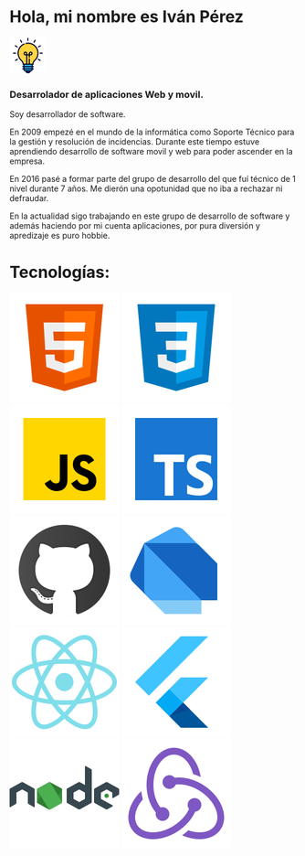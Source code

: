# Hola, mi nombre es Iván Pérez 
![Bombilla](./bombilla.png)



### Desarrolador de aplicaciones Web y movil.

Soy desarrollador de software.

En 2009 empezé en el mundo de la informática como Soporte Técnico para la gestión y resolución de incidencias. Durante este tiempo estuve aprendiendo desarrollo de software movil y web para poder ascender en la empresa.

En 2016 pasé a formar parte del grupo de desarrollo del que fuí técnico de 1 nivel durante 7 años. Me dierón una opotunidad que no iba a rechazar ni defraudar.

En la actualidad sigo trabajando en este grupo de desarrollo de software y además haciendo por mi cuenta aplicaciones, por pura diversión y apredizaje es puro hobbie.

# Tecnologías:
![HTML](./html5.svg)
![CSS3](./css3.svg)
![JavaScript](./javascript.svg)
![TypesScript](./typescript.svg)
![GitHub](./github.svg)
![Dart](./dart.svg)
![React](./react.svg)
![Flutter](./flutter.svg)
![NodeJS](./nodejs.svg)
![Redux](./redux.svg)

